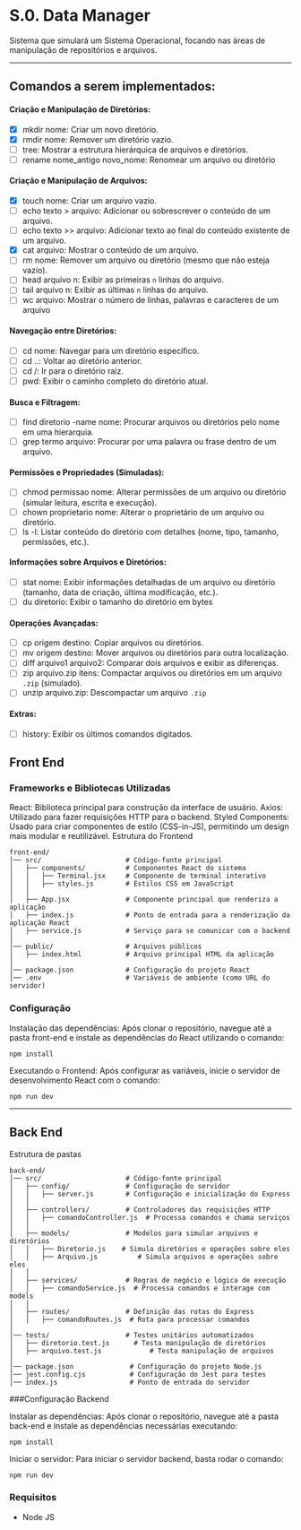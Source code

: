 # S.0. Data Manager

Sistema que simulará um Sistema Operacional, focando nas áreas de manipulação de repositórios e arquivos.
___
## Comandos a serem implementados:
#### Criação e Manipulação de Diretórios:
- [x] mkdir nome: Criar um novo diretório.
- [x] rmdir nome: Remover um diretório vazio.
- [ ] tree: Mostrar a estrutura hierárquica de arquivos e diretórios.
- [ ] rename nome_antigo novo_nome: Renomear um arquivo ou diretório
#### Criação e Manipulação de Arquivos:
- [x] touch nome: Criar um arquivo vazio.
- [ ] echo texto > arquivo: Adicionar ou sobrescrever o conteúdo de um arquivo.
- [ ] echo texto >> arquivo: Adicionar texto ao final do conteúdo existente de um arquivo.
- [x] cat arquivo: Mostrar o conteúdo de um arquivo.
- [ ] rm nome: Remover um arquivo ou diretório (mesmo que não esteja vazio).
- [ ] head arquivo n: Exibir as primeiras `n` linhas do arquivo.
- [ ] tail arquivo n: Exibir as últimas `n` linhas do arquivo.
- [ ] wc arquivo: Mostrar o número de linhas, palavras e caracteres de um arquivo
#### Navegação entre Diretórios:
- [ ] cd nome: Navegar para um diretório específico.
- [ ] cd ..: Voltar ao diretório anterior.
- [ ] cd /: Ir para o diretório raiz.
- [ ] pwd: Exibir o caminho completo do diretório atual.
#### Busca e Filtragem:
- [ ] find diretorio -name nome: Procurar arquivos ou diretórios pelo nome em uma
hierarquia.
- [ ] grep termo arquivo: Procurar por uma palavra ou frase dentro de um arquivo.
####  Permissões e Propriedades (Simuladas):
- [ ] chmod permissao nome: Alterar permissões de um arquivo ou diretório (simular
leitura, escrita e execução).
- [ ] chown proprietario nome: Alterar o proprietário de um arquivo ou diretório.
- [ ] ls -l: Listar conteúdo do diretório com detalhes (nome, tipo, tamanho, permissões, etc.).  
#### Informações sobre Arquivos e Diretórios:
- [ ] stat nome: Exibir informações detalhadas de um arquivo ou diretório (tamanho, data
de criação, última modificação, etc.).
- [ ] du diretorio: Exibir o tamanho do diretório em bytes

#### Operações Avançadas:
- [ ] cp origem destino: Copiar arquivos ou diretórios.
- [ ] mv origem destino: Mover arquivos ou diretórios para outra localização.
- [ ] diff arquivo1 arquivo2: Comparar dois arquivos e exibir as diferenças.
- [ ] zip arquivo.zip itens: Compactar arquivos ou diretórios em um arquivo `.zip`
(simulado).
- [ ] unzip arquivo.zip: Descompactar um arquivo `.zip`
#### Extras:
- [ ] history: Exibir os últimos comandos digitados.

## Front End

### Frameworks e Bibliotecas Utilizadas
React: Biblioteca principal para construção da interface de usuário.
Axios: Utilizado para fazer requisições HTTP para o backend.
Styled Components: Usado para criar componentes de estilo (CSS-in-JS), permitindo um design mais modular e reutilizável.
Estrutura do Frontend

```
front-end/
│── src/                     # Código-fonte principal
│   ├── components/          # Componentes React do sistema
│   │   ├── Terminal.jsx     # Componente de terminal interativo
│   │   ├── styles.js        # Estilos CSS em JavaScript
│   │
│   ├── App.jsx              # Componente principal que renderiza a aplicação
│   ├── index.js             # Ponto de entrada para a renderização da aplicação React
│   ├── service.js           # Serviço para se comunicar com o backend
│
│── public/                  # Arquivos públicos
│   ├── index.html           # Arquivo principal HTML da aplicação
│
│── package.json             # Configuração do projeto React
│── .env                     # Variáveis de ambiente (como URL do servidor)
```
### Configuração

Instalação das dependências: Após clonar o repositório, navegue até a pasta front-end e instale as dependências do React utilizando o comando:

```
npm install
```

Executando o Frontend: Após configurar as variáveis, inicie o servidor de desenvolvimento React com o comando:

```
npm run dev
```
___

## Back End
Estrutura de pastas
```
back-end/
│── src/                     # Código-fonte principal
│   ├── config/              # Configuração do servidor
│   │   ├── server.js        # Configuração e inicialização do Express
│   │
│   ├── controllers/         # Controladores das requisições HTTP
│   │   ├── comandoController.js  # Processa comandos e chama serviços
│   │
│   ├── models/              # Modelos para simular arquivos e diretórios
│   │   ├── Diretorio.js    # Simula diretórios e operações sobre eles
│   │   ├── Arquivo.js          # Simula arquivos e operações sobre eles
│   │
│   ├── services/            # Regras de negócio e lógica de execução
│   │   ├── comandoService.js  # Processa comandos e interage com models
│   │
│   ├── routes/              # Definição das rotas do Express
│   │   ├── comandoRoutes.js  # Rota para processar comandos
│
│── tests/                   # Testes unitários automatizados
│   ├── diretorio.test.js      # Testa manipulação de diretórios
│   ├── arquivo.test.js            # Testa manipulação de arquivos
│
│── package.json              # Configuração do projeto Node.js
│── jest.config.cjs           # Configuração do Jest para testes
│── index.js                  # Ponto de entrada do servidor
```
###Configuração Backend

Instalar as dependências: Após clonar o repositório, navegue até a pasta back-end e instale as dependências necessárias executando:

```
npm install
```
Iniciar o servidor: Para iniciar o servidor backend, basta rodar o comando:
```
npm run dev
```
### Requisitos
 - Node JS
